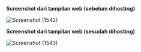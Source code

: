 **Screenshot dari tampilan web (sebelum dihosting)**

![Screenshot (1542)](https://github.com/user-attachments/assets/5b466cec-f595-4a3c-af93-32c312fdf92a)



**Screenshot dari tampilan web (sesudah dihosting)**

![Screenshot (1543)](https://github.com/user-attachments/assets/d508694c-ace2-4c42-92cd-492a407ad220)
